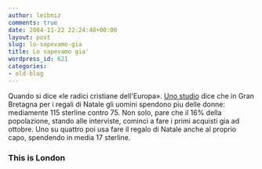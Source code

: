 ```yaml
---
author: leibniz
comments: true
date: 2004-11-22 22:24:48+00:00
layout: post
slug: lo-sapevamo-gia
title: Lo sapevamo gia'
wordpress_id: 621
categories:
- old-blog
---
```


Quando si dice «le radici cristiane dell'Europa». [Uno studio](http://www.thisislondon.com/christmas/articles/14875625?source=Evening%20Standard&ct=5)
dice che in Gran Bretagna per i regali di Natale gli uomini spendono
piu delle donne: mediamente 115 sterline contro 75. Non solo, pare che
il 16% della popolazione, stando alle interviste, cominci a fare i
primi acquisti gia ad ottobre. Uno su quattro poi usa fare il regalo di
Natale anche al proprio capo, spendendo in media 17 sterline.   





### This is London
